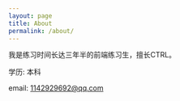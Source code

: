 ```yaml
---
layout: page
title: About
permalink: /about/
---
```


我是练习时间长达三年半的前端练习生，擅长CTRL。

学历: 本科  

email: 1142929692@qq.com
 